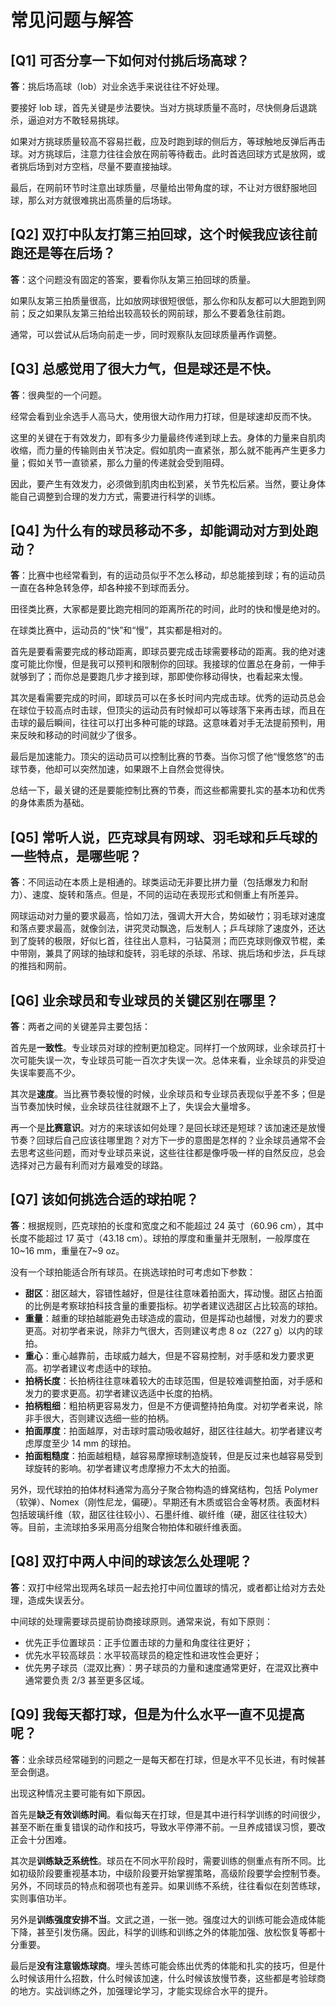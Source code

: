 # 常见问题与解答

## [Q1] 可否分享一下如何对付挑后场高球？

**答**：挑后场高球（lob）对业余选手来说往往不好处理。

要接好 lob 球，首先关键是步法要快。当对方挑球质量不高时，尽快侧身后退跳杀，逼迫对方不敢轻易挑球。

如果对方挑球质量较高不容易拦截，应及时跑到球的侧后方，等球触地反弹后再击球。对方挑球后，注意力往往会放在网前等待截击。此时首选回球方式是放网，或者挑后场到对方空档，尽量不要直接抽球。

最后，在网前环节时注意出球质量，尽量给出带角度的球，不让对方很舒服地回球，那么对方就很难挑出高质量的后场球。

## [Q2] 双打中队友打第三拍回球，这个时候我应该往前跑还是等在后场？

**答**：这个问题没有固定的答案，要看你队友第三拍回球的质量。

如果队友第三拍质量很高，比如放网球很短很低，那么你和队友都可以大胆跑到网前；反之如果队友第三拍给出较高较长的网前球，那么不要着急往前跑。

通常，可以尝试从后场向前走一步，同时观察队友回球质量再作调整。

## [Q3] 总感觉用了很大力气，但是球还是不快。

**答**：很典型的一个问题。

经常会看到业余选手人高马大，使用很大动作用力打球，但是球速却反而不快。

这里的关键在于有效发力，即有多少力量最终传递到球上去。身体的力量来自肌肉收缩，而力量的传输则由关节决定。假如肌肉一直紧张，那么就不能再产生更多力量；假如关节一直锁紧，那么力量的传递就会受到阻碍。

因此，要产生有效发力，必须做到肌肉由松到紧，关节先松后紧。当然，要让身体能自己调整到合理的发力方式，需要进行科学的训练。

## [Q4] 为什么有的球员移动不多，却能调动对方到处跑动？

**答**：比赛中也经常看到，有的运动员似乎不怎么移动，却总能接到球；有的运动员一直在各种急转急停，却各种接不到球而丢分。

田径类比赛，大家都是要比跑完相同的距离所花的时间，此时的快和慢是绝对的。

在球类比赛中，运动员的“快”和“慢”，其实都是相对的。

首先是要看需要完成的移动距离，即球员要完成击球需要移动的距离。我的绝对速度可能比你慢，但是我可以预判和限制你的回球。我接球的位置总在身前，一伸手就够到了；而你总是要跑几步才接到球，那即使你移动得快，也看起来太慢。

其次是看需要完成的时间，即球员可以在多长时间内完成击球。优秀的运动员总会在球位于较高点时击球，但顶尖的运动员有时候却可以等球落下来再击球，而且在击球的最后瞬间，往往可以打出多种可能的球路。这意味着对手无法提前预判，用来反映和移动的时间就少了很多。

最后是加速能力。顶尖的运动员可以控制比赛的节奏。当你习惯了他“慢悠悠”的击球节奏，他却可以突然加速，如果跟不上自然会觉得快。

总结一下，最关键的还是要能控制比赛的节奏，而这些都需要扎实的基本功和优秀的身体素质为基础。

## [Q5] 常听人说，匹克球具有网球、羽毛球和乒乓球的一些特点，是哪些呢？

**答**：不同运动在本质上是相通的。球类运动无非要比拼力量（包括爆发力和耐力）、速度、旋转和落点。但是，不同的运动在表现形式和侧重上有所差异。

网球运动对力量的要求最高，恰如刀法，强调大开大合，势如破竹；羽毛球对速度和落点要求最高，就像剑法，讲究灵动飘逸，后发制人；乒乓球除了速度外，还达到了旋转的极限，好似匕首，往往出人意料，刁钻莫测；而匹克球则像双节棍，柔中带刚，兼具了网球的抽球和旋转，羽毛球的杀球、吊球、挑后场和步法，乒乓球的推挡和网前。

## [Q6] 业余球员和专业球员的关键区别在哪里？

**答**：两者之间的关键差异主要包括：

首先是**一致性**。专业球员对球的控制更加稳定。同样打一个放网球，业余球员打十次可能失误一次，专业球员可能一百次才失误一次。总体来看，业余球员的非受迫失误率要高不少。

其次是**速度**。当比赛节奏较慢的时候，业余球员和专业球员表现似乎差不多；但是当节奏加快时候，业余球员往往就跟不上了，失误会大量增多。

再一个是**比赛意识**。对方的来球该如何处理？是回长球还是短球？该加速还是放慢节奏？回球后自己应该往哪里跑？对方下一步的意图是怎样的？业余球员通常不会去思考这些问题，而对专业球员来说，这些往往都是像呼吸一样的自然反应，总会选择对己方最有利而对方最难受的球路。

## [Q7] 该如何挑选合适的球拍呢？

**答**：根据规则，匹克球拍的长度和宽度之和不能超过 24 英寸（60.96 cm），其中长度不能超过 17 英寸（43.18 cm）。球拍的厚度和重量并无限制，一般厚度在10~16 mm，重量在7~9 oz。

没有一个球拍能适合所有球员。在挑选球拍时可考虑如下参数：

* **甜区**：甜区越大，容错性越好，但是往往意味着拍面大，挥动慢。甜区占拍面的比例是考察球拍科技含量的重要指标。初学者建议选甜区占比较高的球拍。
* **重量**：越重的球拍越能避免击球造成的震动，但是挥动也越慢，对发力的要求更高。对初学者来说，除非力气很大，否则建议考虑 8 oz（227 g）以内的球拍。
* **重心**：重心越靠前，击球威力越大，但是不容易控制，对手感和发力要求更高。初学者建议考虑适中的球拍。
* **拍柄长度**：长拍柄往往意味着较大的击球范围，但是较难调整拍面，对手感和发力的要求更高。初学者建议选适中长度的拍柄。
* **拍柄粗细**：粗拍柄更容易发力，但是不方便调整持拍角度。对初学者来说，除非手很大，否则建议选细一些的拍柄。
* **拍面厚度**：拍面越厚，对击球时震动吸收越好，甜区往往越大。初学者建议考虑厚度至少 14 mm 的球拍。
* **拍面粗糙度**：拍面越粗糙，越容易摩擦球制造旋转，但是反过来也越容易受到球旋转的影响。初学者建议考虑摩擦力不太大的拍面。

另外，现代球拍的拍体材料通常为高分子聚合物构造的蜂窝结构，包括 Polymer（软弹）、Nomex（刚性尼龙，偏硬）。早期还有木质或铝合金等材质。表面材料包括玻璃纤维（软，甜区往往较小）、石墨纤维、碳纤维（硬，甜区往往较大）等。目前，主流球拍多采用高分组聚合物拍体和碳纤维表面。

## [Q8] 双打中两人中间的球该怎么处理呢？

**答**：双打中经常出现两名球员一起去抢打中间位置球的情况，或者都让给对方去处理，造成失误丢分。

中间球的处理需要球员提前协商接球原则。通常来说，有如下原则：

* 优先正手位置球员：正手位置击球的力量和角度往往更好；
* 优先水平较高球员：水平较高球员的稳定性和进攻性会更好；
* 优先男子球员（混双比赛）：男子球员的力量和速度通常更好，在混双比赛中通常要负责 2/3 甚至更多区域。

## [Q9] 我每天都打球，但是为什么水平一直不见提高呢？

**答**：业余球员经常碰到的问题之一是每天都在打球，但是水平不见长进，有时候甚至会倒退。

出现这种情况主要可能有如下原因。

首先是**缺乏有效训练时间**。看似每天在打球，但是其中进行科学训练的时间很少，甚至不断在重复错误的动作和技巧，导致水平停滞不前。一旦养成错误习惯，要改正会十分困难。

其次是**训练缺乏系统性**。球员在不同水平阶段时，需要训练的侧重点有所不同。比如初级阶段要重视基本功，中级阶段要开始掌握策略，高级阶段要学会控制节奏。另外，不同球员的特点和弱项也有差异。如果训练不系统，往往看似在刻苦练球，实则事倍功半。

另外是**训练强度安排不当**。文武之道，一张一弛。强度过大的训练可能会造成体能下降，甚至引发伤痛。因此，科学的训练和训练之外的体能加强、放松恢复等都十分重要。

最后是**没有注意锻炼球商**。埋头苦练可能会练出优秀的体能和扎实的技巧，但是什么时候该用什么招数，什么时候该加速，什么时候该放慢节奏，这些都是考验球商的地方。实战训练之外，加强理论学习，才能实现综合水平的提升。
